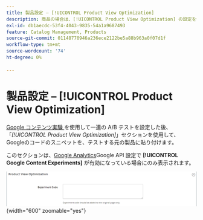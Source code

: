 ```yaml
---
title: 製品設定 – [!UICONTROL Product View Optimization]
description: 商品の場合は、[!UICONTROL Product View Optimization] の設定を使用して、Google コンテンツ実験で一連の A/B テストを設定します。
exl-id: db1aecdc-53f4-4043-9835-54a1a9687493
feature: Catalog Management, Products
source-git-commit: 01148770946a236ece2122be5a88b963a0f07d1f
workflow-type: tm+mt
source-wordcount: '74'
ht-degree: 0%

---
```


# 製品設定 – [!UICONTROL Product View Optimization]

[Google コンテンツ実験 ](../merchandising-promotions/google-content-experiments.md) を使用して一連の A/B テストを設定した後、「_[!UICONTROL Product View Optimization]_」セクションを使用して、Googleのコードのスニペットを、テストする元の製品に貼り付けます。

このセクションは、[Google Analytics](../merchandising-promotions/google-analytics.md)Google API 設定で **[!UICONTROL Google Content Experiments]** が有効になっている場合にのみ表示されます。

![ 製品表示の最適化 ](./assets/product-view-optimization.png){width="600" zoomable="yes"}

